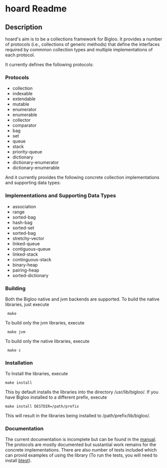 # hoard Readme


## Description

hoard's aim is to be a collections framework for Bigloo. It provides a number of protocols (i.e., collections of generic methods) that define the interfaces required by commmon collection types and multiple implementations of each protocol.

It  currently defines the following protocols:

### Protocols

* collection
* indexable
* extendable
* mutable
* enumerator
* enumerable
* collector
* comparator
* bag
* set
* queue
* stack
* priority-queue
* dictionary
* dictionary-enumerator
* dictionary-enumerable

And it currently provides the following concrete collection implementations and supporting data types:

### Implementations and Supporting Data Types

* association
* range
* sorted-bag
* hash-bag
* sorted-set
* sorted-bag
* stretchy-vector
* linked-queue
* contiguous-queue
* linked-stack
* continguous-stack
* binary-heap
* pairing-heap
* sorted-dictionary

### Building

Both the Bigloo native and jvm backends are supported. To build the native libraries, just execute

     make

To build only the jvm libraries, execute

     make jvm

To build only the native libraries, execute

     make c

### Installation
To Install the libraries, execute

	make install

This by default installs the libraries into the directory /usr/lib/bigloo/<bigloo-version>. If you have Bigloo installed to a different prefix, execute

	make install DESTDIR=/path/prefix

This will result in the libraries being installed to /path/prefix/lib/bigloo/<bigloo-version>.

### Documentation

The current documentation is incomplete but can be found in the [manual](https://github.com/donaldsonjw/hoard/tree/master/manual/hoard.pdf). The protocols are mostly documented but sustantial work remains for the concrete implementations. There are also number of tests included which can provid examples of using the library (To run the tests, you will need to install [btest](https://github.com/donaldsonjw/btest)).

